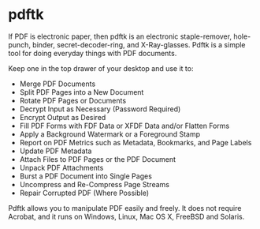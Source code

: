 pdftk
=====

If PDF is electronic paper, then pdftk is an electronic staple-remover, hole-punch, binder, secret-decoder-ring, and X-Ray-glasses. Pdftk is a simple tool for doing everyday things with PDF documents.

Keep one in the top drawer of your desktop and use it to:

* Merge PDF Documents
* Split PDF Pages into a New Document
* Rotate PDF Pages or Documents
* Decrypt Input as Necessary (Password Required)
* Encrypt Output as Desired
* Fill PDF Forms with FDF Data or XFDF Data and/or Flatten Forms
* Apply a Background Watermark or a Foreground Stamp
* Report on PDF Metrics such as Metadata, Bookmarks, and Page Labels
* Update PDF Metadata
* Attach Files to PDF Pages or the PDF Document
* Unpack PDF Attachments
* Burst a PDF Document into Single Pages
* Uncompress and Re-Compress Page Streams
* Repair Corrupted PDF (Where Possible)

Pdftk allows you to manipulate PDF easily and freely. It does not require Acrobat, and it runs on Windows, Linux, Mac OS X, FreeBSD and Solaris.